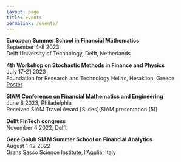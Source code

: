 ```yaml
---
layout: page
title: Events
permalink: /events/
---
```


**European Summer School in Financial Mathematics**\
September 4-8 2023 \
Delft University of Technology, Delft, Netherlands

**4th Workshop on Stochastic Methods in Finance and Physics** \
July 17-21 2023 \
Foundation for Research and Technology Hellas, Heraklion, Greece\
[Poster](SMFP23_Poster.pdf)

**SIAM Conference on Financial Mathematics and Engineering** \
June 8 2023, Philadelphia \
Received SIAM Travel Award
[Slides](SIAM presentation (5))

**Delft FinTech congress** \
November 4 2022, Delft

**Gene Golub SIAM Summer School on Financial Analytics** \
August 1-12 2022 \
Grans Sasso Science Institute, l'Aqulia, Italy
